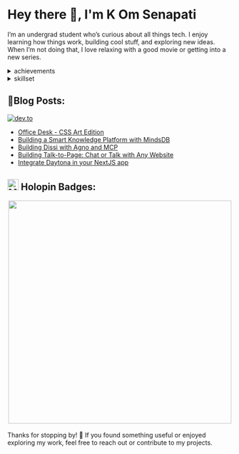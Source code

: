 <!--- ------------------------------------------------------------------------------------------------------------------------------------------------------ -->
<!--- -- Introduction -------------------------------------------------------------------------------------------------------------------------------------- -->
<!--- ------------------------------------------------------------------------------------------------------------------------------------------------------ -->


# Hey there 👋, I'm K Om Senapati

I’m an undergrad student who’s curious about all things tech. I enjoy learning how things work, building cool stuff, and exploring new ideas. When I’m not doing that, I love relaxing with a good movie or getting into a new series.


<!--- ------------------------------------------------------------------------------------------------------------------------------------------------------ -->
<!--- -- Achievements -------------------------------------------------------------------------------------------------------------------------------------- -->
<!--- ------------------------------------------------------------------------------------------------------------------------------------------------------ -->


<details>
  <summary>achievements</summary>
  <br>

  - 🏆 Winner of the **Octohub 2023 Hackathon** – [LinkedIn post](https://www.linkedin.com/posts/k0msenapati_octohub2023-opensourcemagic-activity-7144652915033423872--qBB)
  - 🏆 2nd place in **HackTheFlag Hackathon** – [LinkedIn post](https://www.linkedin.com/posts/k0msenapati_hacktheflag-flagsmith-learningbydoing-activity-7317838628427083777-Rdgc)
  - 🏆 Winner of the **Code Dex Summer Hackathon 2024** – [Read blog](https://www.codedex.io/blog/summer-hackathon-2024-winners)
  - 🏆 Winner of the **DevFest Competition** – [LinkedIn post](https://www.linkedin.com/posts/llmware_day-3-of-celebrating-our-devfest-competition-activity-7262464248402866178-UfNy)
  - 🚀 Winner of the **Full Stack Bootcamp by Azure Developer Community** – [LinkedIn post](https://www.linkedin.com/posts/k0msenapati_azuredevelopercommunity-reskill-bootcampwinners-activity-7336283032011591680-xYhu)
  - 🚀 Top finisher in the **Scaler Node.js Project Challenge** – [Watch stream](https://youtu.be/q189YNqFn0g?t=114)
  - 🚀 Winner of the **Arcjet Challenge** – [Twitter post](https://x.com/k0msenapati/status/1818158159888089301)
  - ⭐ Top Contributor at the **VSOC Event** – [LinkedIn post](https://www.linkedin.com/posts/k0msenapati_achievementunlocked-vsoc-grateful-activity-7230537634563956736-lAzJ)

</details>


<!--- ------------------------------------------------------------------------------------------------------------------------------------------------------ -->
<!--- -- Skills Section ------------------------------------------------------------------------------------------------------------------------------------ -->
<!--- ------------------------------------------------------------------------------------------------------------------------------------------------------ -->


<details>
  <summary>skillset</summary>
  <br>

  <div align="center">
    <table>
      <tr>
        <th>Languages</th>
        <th>Database</th>
      </tr>
      <tr>
        <td>
          <img src="https://skillicons.dev/icons?i=c" alt="C" />
          <img src="https://skillicons.dev/icons?i=python" alt="Python" />
          <img src="https://skillicons.dev/icons?i=cpp" alt="C++" />
          <img src="https://skillicons.dev/icons?i=javascript" alt="JavaScript" />
          <img src="https://skillicons.dev/icons?i=bash" alt="Bash" />
        </td>
        <td>
          <img src="https://skillicons.dev/icons?i=sqlite" alt="SQLite" />
          <img src="https://skillicons.dev/icons?i=postgres" alt="PostgreSQL" />
          <img src="https://skillicons.dev/icons?i=mongodb" alt="MongoDB" />
        </td>
      </tr>
      <tr>
        <th>Frontend</th>
        <th>Backend</th>
      </tr>
      <tr>
        <td>
          <img src="https://skillicons.dev/icons?i=react" alt="React" />
          <img src="https://skillicons.dev/icons?i=nextjs" alt="Next.js" />
          <img src="https://skillicons.dev/icons?i=tailwind" alt="Tailwind CSS" />
        </td>
        <td>
          <img src="https://skillicons.dev/icons?i=expressjs" alt="Express.js" />
          <img src="https://skillicons.dev/icons?i=flask" alt="Flask" />
          <img src="https://skillicons.dev/icons?i=fastapi" alt="FastAPI" />
        </td>
      </tr>
    </table>
  </div>

</details>


<!--- ------------------------------------------------------------------------------------------------------------------------------------------------------ -->
<!--- -- Blogs --------------------------------------------------------------------------------------------------------------------------------------------- -->
<!--- ------------------------------------------------------------------------------------------------------------------------------------------------------ -->


## 📝Blog Posts:

[![dev.to](https://img.shields.io/badge/dev.to-0A0A0A?style=for-the-badge&logo=devdotto&logoColor=white)](https://dev.to/k0msenapati)

<!-- BLOG-POST-LIST:START -->
- [Office Desk - CSS Art Edition](https://dev.to/k0msenapati/office-desk-css-art-edition-4k5p)
- [Building a Smart Knowledge Platform with MindsDB](https://dev.to/k0msenapati/building-a-smart-knowledge-platform-with-mindsdb-5anb)
- [Building Dissi with Agno and MCP](https://dev.to/k0msenapati/building-dissi-with-agno-and-mcp-4044)
- [Building Talk-to-Page: Chat or Talk with Any Website](https://dev.to/k0msenapati/building-talk-to-page-chat-or-talk-with-any-website-g0h)
- [Integrate Daytona in your NextJS app](https://dev.to/komsenapati/integrate-dayotana-in-your-nextjs-app-36ei)
<!-- BLOG-POST-LIST:END -->


<!--- ------------------------------------------------------------------------------------------------------------------------------------------------------ -->
<!--- -- Holopin Badges ----------------------------------------------------------------------------------------------------------------------------------- -->
<!--- ------------------------------------------------------------------------------------------------------------------------------------------------------ -->


<h2>
  <img src="https://raw.githubusercontent.com/Tarikul-Islam-Anik/Telegram-Animated-Emojis/main/People/Man%20Dancing.webp" alt="Man Dancing" width="25" height="25" /> 
  Holopin Badges:
</h2>
  
<div align="center">
  <img src="https://holopin.me/kom" width="500"/>
</div>


<!--- ------------------------------------------------------------------------------------------------------------------------------------------------------ -->
<!--- -- Thanks  ------------------------------------------------------------------------------------------------------------------------------------------- -->
<!--- ------------------------------------------------------------------------------------------------------------------------------------------------------ -->


<br />
Thanks for stopping by! 🙌 If you found something useful or enjoyed exploring my work, feel free to reach out or contribute to my projects.
